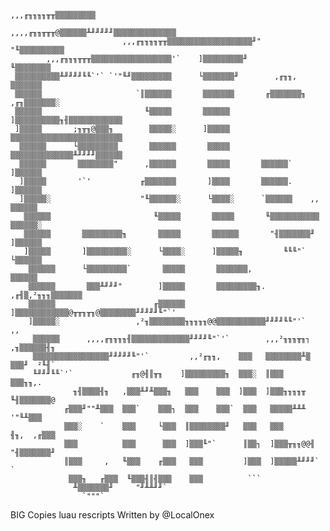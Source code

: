 
                                                                 ,,,╓╖╖╖╖╥╥▒▒▒▒▒▒▒▒▒
                                              ,,,,╓╖╖╥╥╥@▒▒▒▒▒▒╨╜╜╜╜╜▒▒▒▒▒▒▒▒▒▒▒▒▒▒
                             ,,,╓╖╖╖╖╥╥▒▒▒▒▒▒▒▒▒▒▒▒▒▒▒▒▒▒▒╜"            "╙▒▒▒▒▒▒▒▒▒▒
            ,,,╓╖╖╖╥╥╥▒▒▒▒▒▒▒▒▒▒▒▒▒▒▒▒▒▒'`    ]▒▒▒▒▒▒▒▒▒╜                  ╙▒▒▒▒▒▒▒▒
     ▒▒▒▒▒▒▒▒▒▒╨╜╜╜╜╙╙`'` `'"╙╜▒▒▒▒▒▒▒▒▒      └▒▒▒▒▒▒▒╜        ,╓╖╖,         ▒▒▒▒▒▒▒
     ▒▒▒▒▒▒                     `║▒▒▒▒▒▒       ▒▒▒▒▒▒▒       ╓▒▒▒▒▒▒▒╖    ,╓╖▒▒▒▒▒▒▒░
     ▒▒▒▒▒▒                       ╙▒▒▒▒▒       ▒▒▒▒▒▒       ]▒▒▒▒▒▒▒▒▒▒╖╢▒▒▒▒▒▒▒▒▒▒▒▒
     ]▒▒▒▒▒       ;╖╥╖@▒▒▒╖        ▒▒▒▒▒░      ]▒▒▒▒▒       ▒▒▒▒▒▒▒▒▒▒▒▒▒▒▒▒▒▒▒▒▒▒▒▒▒
      ▒▒▒▒▒▒      └▒▒▒▒▒▒▒▒▒       ▒▒▒▒▒▒       ▒▒▒▒▒       ▒▒▒▒▒▒▒▒▒▒▒▒▒▒╨╜╜╜╜▒▒▒▒▒▒
      ▒▒▒▒▒▒       ▒▒▒▒▒▒▒▒"      ,▒▒▒▒▒▒       ▒▒▒▒▒       ▒▒▒▒▒▒`            ]▒▒▒▒▒▒
      ]▒▒▒▒▒       '`'           ╓▒▒▒▒▒▒▒       ]▒▒▒▒       ▒▒▒▒▒▒.            ]▒▒▒▒▒▒
      ]▒▒▒▒▒░                    "╙▒▒▒▒▒▒░      └▒▒▒▒░      `▒▒▒▒▒▒    ,,       ▒▒▒▒▒▒
       ▒▒▒▒▒▒                       ╙▒▒▒▒▒       ▒▒▒▒▒       ╙▒▒▒▒▒▒▒▒▒▒▒       ▒▒▒▒▒▒░
       ▒▒▒▒▒▒       ▒▒▒▒▒▒▒▒▒╖       ▒▒▒▒▒       ▒▒▒▒▒▒       "╢▒▒▒▒▒▒▒╜        ]▒▒▒▒▒▒
       ]▒▒▒▒▒       ]▒▒▒▒▒▒▒▒▒░      └▒▒▒▒░      ]▒▒▒▒▒╖         ╙╙╙"`          └▒▒▒▒▒▒
        ▒▒▒▒▒▒      └▒▒▒▒▒▒▒▒▒`       ▒▒▒▒▒       ▒▒▒▒▒▒▒,                       ▒▒▒▒▒▒
        ▒▒▒▒▒▒       ▒▒▒╨╜╜╜"        ]▒▒▒▒▒       ▒▒▒▒▒▒▒▒▒╖.           ,╓╢▒,²╖╖╖▒▒▒▒▒▒▒
        ▒▒▒▒▒▒                      ╓▒▒▒▒▒▒       ]▒▒▒▒▒▒▒▒▒▒▒▒@╥╥╖╥╖@▒▒▒▒▒▒▒▒╜╜╜╜╜╙"`'
        ]▒▒▒▒▒░                 ,²╖▒▒▒▒▒▒▒▒╖╖╖╖╖@@▒▒▒▒▒▒▒▒▒▒▒╜╜╜╜╙╙"'`       ,,
         ▒▒▒▒▒▒      ,,,,╓╖╖╖╖╢▒▒▒▒▒▒▒▒▒▒▒▒▒╜╜╜╜╙"`'`        ,,,²╖╖╖╥╖┐  ,╖▒▒▒▒▒▒╢╖
         ▒▒▒▒▒▒▒▒▒▒▒▒▒▒▒▒▒╜╜╜╜╜╙"'`         ,,²╓╖╖,    ▒▒▒   ▒▒▒▒▒▒▒▒╨▒  ▒▒▒╜  ²╙╢`
         ╙╜╜╜╙╙`'`             ╓╖@╢║╥╖    ]▒▒▒▒▒▒▒▒▒╖  ▒▒▒░  ║▒▒▒        ▒▒▒╖╖,.
                  ╖╢▒▒▒▒╢╖   ,▒▒▒╨╜╨▒▒▒╖   ▒▒▒    ▒▒▒  ]▒▒▒  ]▒▒▒╖╖╖╖╥   ╙╢▒▒▒▒▒▒▒@
                ╓▒▒▒╜""╨▒▒▒  ▒▒▒`    ▒▒▒┐  ▒▒▒    ▒▒▒`  ▒▒▒   ▒▒▒▒▒╨╨╨       '"╙╨▒▒▒
                ▒▒▒░    `    ▒▒▒     └▒▒▒  ║▒▒▒▒▒▒▒▒╜   ▒▒▒   ▒▒▒         ╢╖,  ,╓▒▒▒
                ▒▒▒          ▒▒▒      ▒▒▒  ]▒▒▒╙"`      ║▒▒┐  ]▒▒▒╥╖╖@@╢ "╢▒▒▒▒▒▒▒╜
                ║▒▒▒     ,   ╙▒▒▒    ╓▒▒▒   ▒▒▒         ]▒▒▒  ]▒▒▒▒▒╨╜╜╜`     `
                 ▒▒▒╖   ╓▒▒▒  ╙▒▒▒╢║╢▒▒▒    ▒▒▒          ```
                  ╨▒▒▒▒▒▒▒╜     "╜╨╨╜╜`
                    `"""`            
BIG Copies luau rescripts
Written by @LocalOnex
